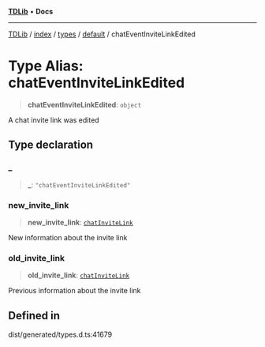 [**TDLib**](../../../../../../README.md) • **Docs**

***

[TDLib](../../../../../../modules.md) / [index](../../../../../README.md) / [types](../../../README.md) / [default](../README.md) / chatEventInviteLinkEdited

# Type Alias: chatEventInviteLinkEdited

> **chatEventInviteLinkEdited**: `object`

A chat invite link was edited

## Type declaration

### \_

> **\_**: `"chatEventInviteLinkEdited"`

### new\_invite\_link

> **new\_invite\_link**: [`chatInviteLink`](chatInviteLink.md)

New information about the invite link

### old\_invite\_link

> **old\_invite\_link**: [`chatInviteLink`](chatInviteLink.md)

Previous information about the invite link

## Defined in

dist/generated/types.d.ts:41679
